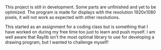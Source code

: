 This project is still in development. Some parts are unfinished and yet to be optimized.
The program is made for displays with the resolution 1920x1080 pixels, it will not work as expected with other resolutions.

This started as an assignment for a coding class but is something that I have worked on during my free time too just to learn and push myself.
I am well aware that Raylib isn't the most optimal library to use for developing a drawing program, but I wanted to challenge myself!

